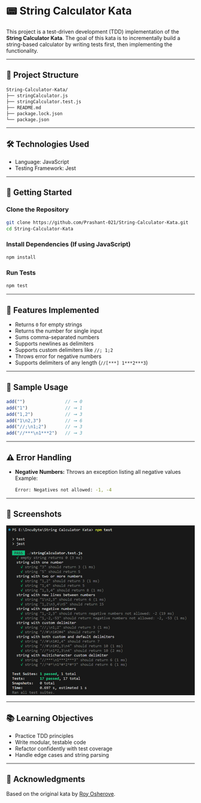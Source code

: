 # 📟 String Calculator Kata

This project is a test-driven development (TDD) implementation of the **String Calculator Kata**. The goal of this kata is to incrementally build a string-based calculator by writing tests first, then implementing the functionality.

---

## 📁 Project Structure

```
String-Calculator-Kata/
├── stringCalculator.js 
├── stringCalculator.test.js        
├── README.md
├── package.lock.json
└── package.json
```

---

## 🛠️ Technologies Used

- Language: JavaScript
- Testing Framework: Jest

---

## 🚀 Getting Started

### Clone the Repository
```bash
git clone https://github.com/Prashant-021/String-Calculator-Kata.git
cd String-Calculator-Kata
```

### Install Dependencies (If using JavaScript)
```bash
npm install
```

### Run Tests
```bash
npm test
```

---

## 📌 Features Implemented

- Returns `0` for empty strings
- Returns the number for single input
- Sums comma-separated numbers
- Supports newlines as delimiters
- Supports custom delimiters like `//;
1;2`
- Throws error for negative numbers
- Supports delimiters of any length (`//[***]
1***2***3`)

---

## 🧪 Sample Usage

```js
add("")               // ➞ 0
add("1")              // ➞ 1
add("1,2")            // ➞ 3
add("1\n2,3")         // ➞ 6
add("//;\n1;2")       // ➞ 3
add("//***\n1***2")   // ➞ 3
```

---

## ⚠️ Error Handling

- **Negative Numbers:** Throws an exception listing all negative values  
  Example:
  ```bash
  Error: Negatives not allowed: -1, -4
  ```

---

## 📸 Screenshots

![Test Screenshot](./Screenshot/Testing.png)

---

## 📚 Learning Objectives

- Practice TDD principles
- Write modular, testable code
- Refactor confidently with test coverage
- Handle edge cases and string parsing

---

## 🙌 Acknowledgments

Based on the original kata by [Roy Osherove](https://osherove.com/tdd-kata-1).
